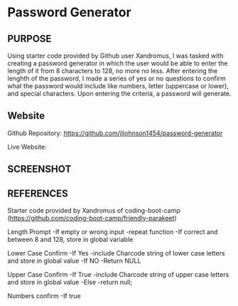 # Password Generator

## PURPOSE

Using starter code provided by Github user Xandromus, I was tasked with creating a password generator in which the user would be able to enter the length of it from 8 characters to 128, no more no less. After entering the lenghth of the password,
I made a series of yes or no questions to confirm what the password would include like numbers, letter (uppercase or lower), and special characters. Upon entering the criteria, a password will generate.

## Website

Github Repository: https://github.com/jljohnson1454/password-generator

Live Website: 


## SCREENSHOT

## REFERENCES
Starter code provided by Xandromus of coding-boot-camp (https://github.com/coding-boot-camp/friendly-parakeet)






Length Prompt
    -If empty or wrong input
        -repeat function
    -If correct and between 8 and 128, store in global variable

Lower Case Confirm
    -If Yes
        -include Charcode string of lower case letters and store in global value
    -If NO
        -Return NULL

Upper Case Confirm
    -If True
        -include Charcode string of upper case letters and store in global value
    -Else
        -return null;

Numbers confirm
    -If true

        